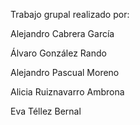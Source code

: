 Trabajo grupal realizado por:

Alejandro Cabrera García

Álvaro González Rando

Alejandro Pascual Moreno

Alicia Ruiznavarro Ambrona

Eva Téllez Bernal
